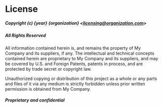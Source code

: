# License

##### Copyright (c) {year} {organization} <[licensing@organization.com](licensing@organization.com)>

##### All Rights Reserved

All information contained herein is, and remains
the property of My Company and its suppliers,
if any. The intellectual and technical concepts contained
herein are proprietary to My Company and its suppliers, and 
may be covered by U.S. and Foreign Patents, patents in process, 
and are protected by trade secret or copyright law.

Unauthorized copying or distribution of this project as a whole or 
any parts and files of it via any medium is strictly forbidden 
unless prior written permission is obtained from My Company.

##### Proprietary and confidential